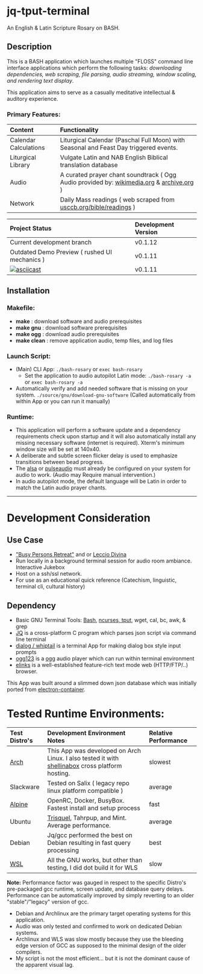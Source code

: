 # jq-tput-terminal

An English & Latin Scripture Rosary on BASH.

## Description

This is a BASH application which launches multiple "FLOSS" command line interface applications which perform the following tasks: *downloading dependencies, web scraping, file parsing, audio streaming, window scaling, and rendering text display*.

This application aims to serve as a casually meditative intellectual & auditory experience.

### Primary Features:

| Content | Functionality |
| :--- | :--- |
| Calendar Calculations | Liturgical Calendar (Paschal Full Moon) with Seasonal and Feast Day triggered events. |
| Liturgical Library | Vulgate Latin and NAB English Biblical translation database |
| Audio | A curated prayer chant soundtrack ( Ogg Audio provided by: [wikimedia.org](https://commons.wikimedia.org) & [archive.org](archive.org) ) |
| Network | Daily Mass readings ( web scraped from [usccb.org/bible/readings](usccb.org/bible/readings/) ) |

| Project Status | Development Version |
| :--- | :--- |
| Current development branch | v0.1.12 |
| Outdated Demo Preview ( rushed UI mechanics ) | v0.1.11 |
| [![asciicast](https://asciinema.org/a/243201.svg)](https://asciinema.org/a/243201) | v0.1.11 |

## Installation

### Makefile:

* **make** : download software and audio prerequisites
* **make gnu** : download software prerequisites
* **make ogg** : download audio prerequisites
* **make clean** : remove application audio, temp files, and log files

### Launch Script:

- (Main) CLI App: ```./bash-rosary``` or ```exec bash-rosary```
    - Set the application to audio autopilot Latin mode: ```./bash-rosary -a``` or ```exec bash-rosary -a```
- Automatically verify and add needed software that is missing on your system. ```./source/gnu/download-gnu-software``` (Called automatically from within App or you can run it manually)

### Runtime:

* This application will perform a software update and a dependency requirements check upon startup and it will also automatically install any missing necessary software (internet is required). Xterm's minimum window size will be set at 140x40.
* A deliberate and subtle screen flicker delay is used to emphasize transitions between bead progress.
* The [alsa](http://alsa-project.org/main/index.php/Main_Page) or [pulseaudio](https://www.freedesktop.org/wiki/Software/PulseAudio/) must already be configured on your system for audio to work. (Audio may Require manual intervention.)
* In audio autopilot mode, the default language will be Latin in order to match the Latin audio prayer chants.

---

# Development Consideration

## Use Case

- ["Busy Persons Retreat"](https://vocationscava.org/wp-content/uploads/2014/11/ONLINE_BPR_EDITED_October_2013.pdf) and or [Leccio Divina](https://ocarm.org/en/content/lectio/what-lectio-divina)
- Run locally in a background terminal session for audio room ambiance. Interactive Jukebox
- Host on a ssh/ssl network.
- For use as an educational quick reference (Catechism, linguistic, terminal cli, cultural history)

## Dependency

* Basic GNU Terminal Tools: [Bash](https://www.gnu.org/software/bash/), [ncurses, tput](https://ss64.com/bash/tput.html), wget, cal, bc, awk, & grep
* [JQ](https://stedolan.github.io/jq) is a cross-platform C program which parses json script via command line terminal
* [dialog / whiptail](http://linuxcommand.org/lc3_adv_dialog.php) is a terminal App for making dialog box style input prompts
* [ogg123](https://xiph.org/vorbis) is a [ogg](https://xiph.org/vorbis) audio player which can run within terminal environment
* [elinks](http://elinks.or.cz/) is a well-established feature-rich text mode web (HTTP/FTP/..) browser.

This App was built around a slimmed down json database which was initially ported from [electron-container](https://github.com/mezcel/electron-container).

# Tested Runtime Environments:

| Test Distro's | Development Environment Notes | Relative Performance |
| :--- | :--- | :--- |
| [Arch](https://wiki.archlinux.org/) | This App was developed on Arch Linux. I also tested it with [shellinabox](https://aur.archlinux.org/packages/shellinabox-git/) cross platform hosting.| slowest |
| Slackware | Tested on Salix ( legacy repo linux platform compatible ) | average |
| [Alpine](https://alpinelinux.org/about/) | OpenRC, Docker, BusyBox. Fastest install and setup process | fast |
| Ubuntu | [Trisquel](https://trisquel.info), Tahrpup, and Mint. Average performance. | average |
| Debian | Jq/gcc performed the best on Debian resulting in fast query processing | best |
| [WSL](https://docs.microsoft.com/en-us/windows/wsl/about) | All the GNU works, but other than testing, I did dot build it for WLS | slow |

**Note:** Performance factor was gauged in respect to the specific Distro's pre-packaged gcc runtime, screen update, and database query delays. Performance can be automatically improved by simply reverting to an older "stable"/"legacy" version of gcc.

* Debian and Archlinux are the primary target operating systems for this application.
* Audio was only tested and confirmed to work on dedicated Debian systems.
* Archlinux and WLS was slow mostly because they use the bleeding edge version of GCC as supposed to the minimal design of the older compilers.
* My script is not the most efficient... but it is not the dominant cause of the apparent visual lag.
